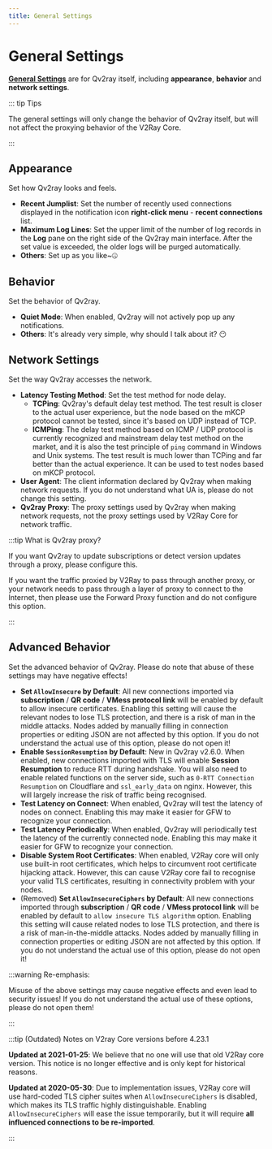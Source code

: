 ```yaml
---
title: General Settings
---
```


# General Settings

**[General Settings](qv2ray://open/preference/general)** are for Qv2ray itself, including **appearance**, **behavior** and **network settings**.

::: tip Tips

The general settings will only change the behavior of Qv2ray itself, but will not affect the proxying behavior of the V2Ray Core.

:::

## Appearance

Set how Qv2ray looks and feels.

- **Recent Jumplist**: Set the number of recently used connections displayed in the notification icon **right-click menu** - **recent connections** list.
- **Maximum Log Lines**: Set the upper limit of the number of log records in the **Log** pane on the right side of the Qv2ray main interface. After the set value is exceeded, the older logs will be purged automatically.
- **Others**: Set up as you like~🤐

## Behavior

Set the behavior of Qv2ray.

- **Quiet Mode**: When enabled, Qv2ray will not actively pop up any notifications.
- **Others**: It's already very simple, why should I talk about it? 😶

## Network Settings

Set the way Qv2ray accesses the network.

- **Latency Testing Method**: Set the test method for node delay.
  - **TCPing**: Qv2ray's default delay test method. The test result is closer to the actual user experience, but the node based on the mKCP protocol cannot be tested, since it's based on UDP instead of TCP.
  - **ICMPing**: The delay test method based on ICMP / UDP protocol is currently recognized and mainstream delay test method on the market, and it is also the test principle of `ping` command in Windows and Unix systems. The test result is much lower than TCPing and far better than the actual experience. It can be used to test nodes based on mKCP protocol.
- **User Agent**: The client information declared by Qv2ray when making network requests. If you do not understand what UA is, please do not change this setting.
- **Qv2ray Proxy**: The proxy settings used by Qv2ray when making network requests, not the proxy settings used by V2Ray Core for network traffic.

:::tip What is Qv2ray proxy?

If you want Qv2ray to update subscriptions or detect version updates through a proxy, please configure this.

If you want the traffic proxied by V2Ray to pass through another proxy, or your network needs to pass through a layer of proxy to connect to the Internet, then please use the Forward Proxy function and do not configure this option.

:::

## Advanced Behavior

Set the advanced behavior of Qv2ray. Please do note that abuse of these settings may have negative effects!

- **Set `AllowInsecure` by Default**: All new connections imported via **subscription** / **QR code** / **VMess protocol link** will be enabled by default to allow insecure certificates. Enabling this setting will cause the relevant nodes to lose TLS protection, and there is a risk of man in the middle attacks. Nodes added by manually filling in connection properties or editing JSON are not affected by this option. If you do not understand the actual use of this option, please do not open it!
- **Enable `SessionResumption` by Default**: New in Qv2ray v2.6.0. When enabled, new connections imported with TLS will enable **Session Resumption** to reduce RTT during handshake. You will also need to enable related functions on the server side, such as `0-RTT Connection Resumption` on Cloudflare and `ssl_early_data` on nginx. However, this will largely increase the risk of traffic being recognised.
- **Test Latency on Connect**: When enabled, Qv2ray will test the latency of nodes on connect. Enabling this may make it easier for GFW to recognize your connection.
- **Test Latency Periodically**: When enabled, Qv2ray will periodically test the latency of the currently connected node. Enabling this may make it easier for GFW to recognize your connection.
- **Disable System Root Certificates**: When enabled, V2Ray core will only use built-in root certificates, which helps to circumvent root certificate hijacking attack. However, this can cause V2Ray core fail to recognise your valid TLS certificates, resulting in connectivity problem with your nodes.
- (Removed) **Set `AllowInsecureCiphers` by Default**: All new connections imported through **subscription** / **QR code** / **VMess protocol link** will be enabled by default to `allow insecure TLS algorithm` option. Enabling this setting will cause related nodes to lose TLS protection, and there is a risk of man-in-the-middle attacks. Nodes added by manually filling in connection properties or editing JSON are not affected by this option. If you do not understand the actual use of this option, please do not open it!

:::warning Re-emphasis:

Misuse of the above settings may cause negative effects and even lead to security issues! If you do not understand the actual use of these options, please do not open them!

:::

:::tip (Outdated) Notes on V2ray Core versions before 4.23.1

**Updated at 2021-01-25**: We believe that no one will use that old V2Ray core version. This notice is no longer effective and is only kept for historical reasons.

**Updated at 2020-05-30**: Due to implementation issues, V2Ray core will use hard-coded TLS cipher suites when `AllowInsecureCiphers` is disabled, which makes its TLS traffic highly distinguishable. Enabling `AllowInsecureCiphers` will ease the issue temporarily, but it will require **all influenced connections to be re-imported**.

:::
